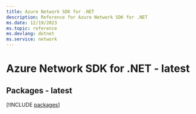```yaml
---
title: Azure Network SDK for .NET
description: Reference for Azure Network SDK for .NET
ms.date: 12/19/2023
ms.topic: reference
ms.devlang: dotnet
ms.service: network
---
```

# Azure Network SDK for .NET - latest
## Packages - latest
[!INCLUDE [packages](network-index.md)]